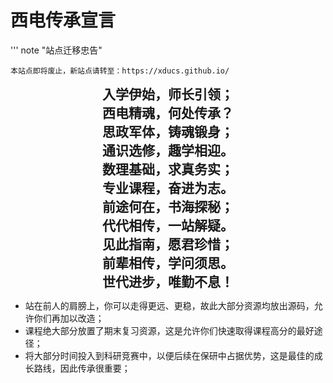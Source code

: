 # 西电传承宣言

''' note "站点迁移忠告"

    本站点即将废止，新站点请转至：https://xducs.github.io/

<div style="text-align: center; font-size: 1.5em; font-weight: 600;" markdown="1">
入学伊始，师长引领；
</div>
<div style="text-align: center; font-size: 1.5em; font-weight: 600;" markdown="1">
西电精魂，何处传承？
</div>
<div style="text-align: center; font-size: 1.5em; font-weight: 600;" markdown="1">
思政军体，铸魂锻身；
</div>
<div style="text-align: center; font-size: 1.5em; font-weight: 600;" markdown="1">
通识选修，趣学相迎。
</div>
<div style="text-align: center; font-size: 1.5em; font-weight: 600;" markdown="1">
数理基础，求真务实；
</div>
<div style="text-align: center; font-size: 1.5em; font-weight: 600;" markdown="1">
专业课程，奋进为志。
</div>
<div style="text-align: center; font-size: 1.5em; font-weight: 600;" markdown="1">
前途何在，书海探秘；
</div>
<div style="text-align: center; font-size: 1.5em; font-weight: 600;" markdown="1">
代代相传，一站解疑。
</div>
<div style="text-align: center; font-size: 1.5em; font-weight: 600;" markdown="1">
见此指南，愿君珍惜；
</div>
<div style="text-align: center; font-size: 1.5em; font-weight: 600;" markdown="1">
前辈相传，学问须思。
</div>
<div style="text-align: center; font-size: 1.5em; font-weight: 600;" markdown="1">
世代进步，唯勤不息！
</div>

+ 站在前人的肩膀上，你可以走得更远、更稳，故此大部分资源均放出源码，允许你们再加以改造；
+ 课程绝大部分放置了期末复习资源，这是允许你们快速取得课程高分的最好途径；
+ 将大部分时间投入到科研竞赛中，以便后续在保研中占据优势，这是最佳的成长路线，因此传承很重要；
